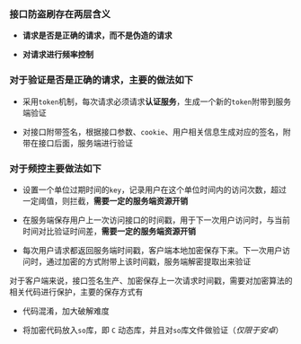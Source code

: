 ### 接口防盗刷存在两层含义

+ **请求是否是正确的请求，而不是伪造的请求**

+ **对请求进行频率控制**

### 对于验证是否是正确的请求，主要的做法如下

+ 采用`token`机制，每次请求必须请求**认证服务**，生成一个新的`token`附带到服务端验证

+ 对接口附带签名，根据接口参数、`cookie`、用户相关信息生成对应的签名，附带在接口后面，服务端进行验证


### 对于频控主要做法如下

+ 设置一个单位过期时间的`key`，记录用户在这个单位时间内的访问次数，超过一定阈值，则拦截，**需要一定的服务端资源开销**

+ 在服务端保存用户上一次访问接口的时间戳，用于下一次用户访问时，与当前时间对比验证时间差，**需要一定的服务端资源开销**

+ 每次用户请求都返回服务端时间戳，客户端本地加密保存下来。下一次用户访问时，通过加密的方式附带上该时间戳，服务端解密提取出来验证

对于客户端来说，接口签名生产、加密保存上一次请求时间戳，需要对加密算法的相关代码进行保护，主要的保存方式有

+ 代码混淆，加大破解难度

+ 将加密代码放入`so`库，即 `C` 动态库，并且对`so`库文件做验证（*仅限于安卓*）